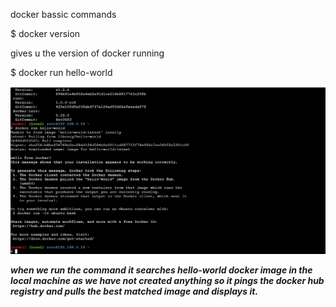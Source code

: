 docker bassic commands 

$ docker version
 
gives u the version of docker running

 

$ docker run hello-world


![alt](https://github.com/kilzol/Docker-tutorial/blob/master/Docker-practical/Images/Screenshot%20(40).png)

 
***when we run the command it searches hello-world docker image in the local machine as we have not created anything so it pings the docker hub registry and pulls the best matched image and displays it.***




